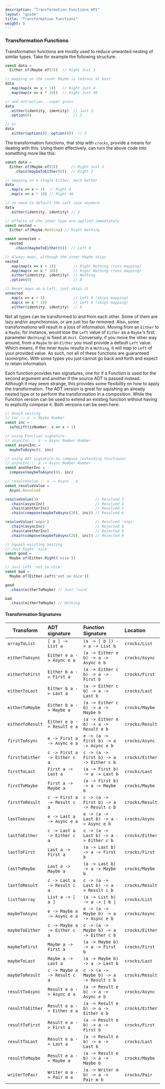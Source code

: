 ```yaml
---
description: "Transformation Functions API"
layout: "guide"
title: "Transformation Functions"
weight: 8
---
```


### Transformation Functions
Transformation functions are mostly used to reduce unwanted nesting of similar
types. Take for example the following structure:

```javascript
const data =
  Either.of(Maybe.of(3))  // Right Just 3

// mapping on the inner Maybe is tedious at best
data
  .map(map(x => x + 1))   // Right Just 4
  .map(map(x => x * 10))  // Right Just 40

// and extraction...super gross
data
  .either(identity, identity)  // Just 3
  .option(0)                   // 3

// or
data
  .either(option(0), option(0))  // 3
```

The transformation functions, that ship with `crocks`, provide a means for
dealing with this. Using them effectively, can turn the above code into
something more like this:

```javascript
const data =
  Either.of(Maybe.of(3))      // Right Just 3
    .chain(maybeToEither(0))  // Right 3

// mapping on a single Either, much better
data
  .map(x => x + 1)  // Right 4
  .map(x => x * 10) // Right 40

// no need to default the Left case anymore
data
  .either(identity, identity) // 3

// effects of the inner type are applied immediately
const nested =
  Either.of(Maybe.Nothing) // Right Nothing

const unnested =
  nested
    .chain(maybeToEither(0))  // Left 0

// Always maps, although the inner Maybe skips
nested
  .map(map(x => x + 1))        // Right Nothing (runs mapping)
  .map(map(x => x * 10))       // Right Nothing (runs mapping)
  .either(identity, identity)  // Nothing
  .option(0)                   // 0

// Never maps on a Left, just skips it
unnested
  .map(x => x + 1)             // Left 0 (skips mapping)
  .map(x => x * 10)            // Left 0 (skips mapping)
  .either(identity, identity)  // 0
```

Not all types can be transformed to and from each other. Some of them are lazy
and/or asynchronous, or are just too far removed. Also, some transformations
will result in a loss of information. Moving from an `Either` to a `Maybe`, for
instance, would lose the `Left` value of `Either` as a `Maybe`'s first parameter
(`Nothing`) is fixed at `Unit`. Conversely, if you move the other way around,
from a `Maybe` to an `Either` you must provide a default `Left` value. Which
means, if the inner `Maybe` results in a `Nothing`, it will map to `Left` of
your provided value. As such, not all of these functions are guaranteed
isomorphic. With some types you just cannot go back and forth and expect to
retain information.

Each function provides two signatures, one for if a Function is used for the
second argument and another if the source ADT is passed instead. Although it may
seem strange, this provides some flexibility on how to apply the transformation.
The ADT version is great for squishing an already nested type or to perform the
transformation in a composition. While the Function version can be used to
extend an existing function without having to explicitly compose it. Both
versions can be seen here:

```javascript
// Avoid nesting
// inc :: a -> Maybe Number
const inc =
  safeLift(isNumber, x => x + 1)

// using Function signature
// asyncInc :: a -> Async Number Number
const asyncInc =
  maybeToAsync(0, inc)

// using ADT signature to compose (extending functions)
// asyncInc :: a -> Async Number Number
const anotherInc =
  compose(maybeToAsync(0), inc)

// resolveValue :: a -> Async _ a
const resolveValue =
  Async.Resolved

resolveValue(3)                          // Resolved 3
  .chain(asyncInc)                       // Resolved 4
  .chain(anotherInc)                     // Resolved 5
  .chain(compose(maybeToAsync(20), inc)) // Resolved 6

resolveValue('oops')                     // Resolved 'oops'
  .chain(asyncInc)                       // Rejected 0
  .chain(anotherInc)                     // Rejected 0
  .chain(compose(maybeToAsync(20), inc)) // Rejected 0

// Squash existing nesting
// Just Right 'nice'
const good =
  Maybe.of(Either.Right('nice'))

// Just Left 'not so nice'
const bad =
  Maybe.of(Either.Left('not so nice'))

good
  .chain(eitherToMaybe) // Just 'nice'

bad
  .chain(eitherToMaybe) // Nothing
```

#### Transformation Signatures
| Transform | ADT signature | Function Signature | Location |
|---|:---|:---|:---|
| `arrayToList` | `[ a ] -> List a` | `(a -> [ b ]) -> a -> List b` | `crocks/List` |
| `eitherToAsync` | `Either e a -> Async e a` | `(a -> Either e b) -> a -> Async e b` | `crocks/Async` |
| `eitherToFirst` | `Either b a -> First a` | `(a -> Either c b) -> a -> First b` | `crocks/First` |
| `eitherToLast` | `Either b a -> Last a` | `(a -> Either c b) -> a -> Last b` | `crocks/Last` |
| `eitherToMaybe` | `Either b a -> Maybe a` | `(a -> Either c b) -> a -> Maybe b` | `crocks/Maybe` |
| `eitherToResult` | `Either e a -> Result e a` | `(a -> Either e b) -> a -> Result e b` | `crocks/Result` |
| `firstToAsync` | `e -> First a -> Async e a` | `e -> (a -> First b) -> a -> Async e b` | `crocks/Async` |
| `firstToEither` | `c -> First a -> Either c a` | `c -> (a -> First b) -> a -> Either c b` | `crocks/Either` |
| `firstToLast` | `First a -> Last a` | `(a -> First b) -> a -> Last b` | `crocks/Last` |
| `firstToMaybe` | `First a -> Maybe a` | `(a -> First b) -> a -> Maybe b` | `crocks/Maybe` |
| `firstToResult` | `c -> First a -> Result c a` | `c -> (a -> First b) -> a -> Result c b` | `crocks/Result` |
| `lastToAsync` | `e -> Last a -> Async e a` | `e -> (a -> Last b) -> a -> Async e b` | `crocks/Async` |
| `lastToEither` | `c -> Last a -> Either c a` | `c -> (a -> Last b) -> a -> Either c b` | `crocks/Either` |
| `lastToFirst` | `Last a -> First a` | `(a -> Last b) -> a -> First b` | `crocks/First` |
| `lastToMaybe` | `Last a -> Maybe a` | `(a -> Last b) -> a -> Maybe b` | `crocks/Maybe` |
| `lastToResult` | `c -> Last a -> Result c a` | `c -> (a -> Last b) -> a -> Result c b` | `crocks/Result` |
| `listToArray` | `List a -> [ a ]` | `(a -> List b) -> a -> [ b ]` | `crocks/List` |
| `maybeToAsync` | `e -> Maybe a -> Async e a` | `e -> (a -> Maybe b) -> a -> Async e b` | `crocks/Async` |
| `maybeToEither` | `c -> Maybe a -> Either c a` | `c -> (a -> Maybe b) -> a -> Either c b` | `crocks/Either` |
| `maybeToFirst` | `Maybe a -> First a` | `(a -> Maybe b) -> a -> First b` | `crocks/First` |
| `maybeToLast` | `Maybe a -> Last a` | `(a -> Maybe b) -> a -> Last b` | `crocks/Last` |
| `maybeToResult` | `c -> Maybe a -> Result c a` | `c -> (a -> Maybe b) -> a -> Result c b` | `crocks/Result` |
| `resultToAsync` | `Result e a -> Async e a` | `(a -> Result e b) -> a -> Async e b` | `crocks/Async` |
| `resultToEither` | `Result e a -> Either e a` | `(a -> Result e b) -> a -> Either e b` | `crocks/Either` |
| `resultToFirst` | `Result e a -> First a` | `(a -> Result e b) -> a -> First b` | `crocks/First` |
| `resultToLast` | `Result e a -> Last a` | `(a -> Result e b) -> a -> Last b` | `crocks/Last` |
| `resultToMaybe` | `Result e a -> Maybe a` | `(a -> Result e b) -> a -> Maybe b` | `crocks/Maybe` |
| `writerToPair` | `Writer m a -> Pair m a` | `(a -> Writer m b) -> a -> Pair m b` | `crocks/Pair` |
